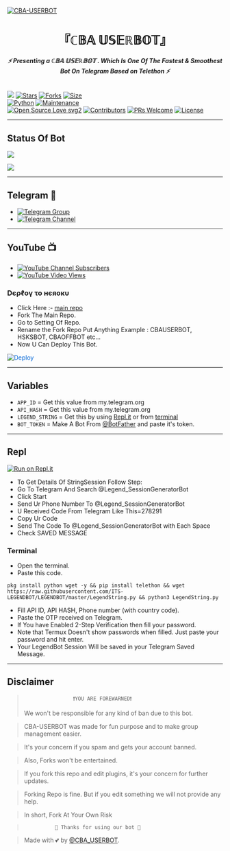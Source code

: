 [![CBA-USERBOT](https://telegra.ph/file/7a43d71e592d9477a79a2.jpg)](https://github.com/BHAGWANUSERBOT/CBABOT)


<h1 align="center">
<b> 『ℂ𝔹𝔸 𝕌𝕊𝔼ℝ𝔹𝕆𝕋』 </b>
</h1>

<h6 align="center">
  <b>⚡ Presenting a  ℂ𝔹𝔸 𝕌𝕊𝔼ℝ𝔹𝕆𝕋 . Which Is One Of The Fastest & Smoothest Bot On Telegram Based on Telethon ⚡</b>
</h6>


[![](https://img.shields.io/badge/CBA-Bot-v1.0-blue)](#)
[![Stars](https://img.shields.io/github/stars/BHAGWANUSERBOT/CBABOT?style=flat-square&color=yellow)](https://github.com/BHAGWANUSERBOT/CBABOT/stargazers)
[![Forks](https://img.shields.io/github/forks/BHAGWANUSERBOT/CBABOT?style=flat-square&color=orange)](https://github.com/BHAGWANUSERBOT/CBABOT/fork)
[![Size](https://img.shields.io/github/repo-size/BHAGWANUSERBOT/CBABOT?style=flat-square&color=green)](https://github.com/BHAGWANUSERBOT/CBABOT/)   
[![Python](https://img.shields.io/badge/Python-v3.10.2-blue)](https://www.python.org/)
[![Maintenance](https://img.shields.io/badge/Maintained%3F-yes-green.svg)](https://github.com/BHAGWANUSERBOT/CBABOT/graphs/commit-activity)   
[![Open Source Love svg2](https://badges.frapsoft.com/os/v2/open-source.svg?v=103)](https://github.com/BHAGWANUSERBOT/CBABOT)
[![Contributors](https://img.shields.io/github/contributors/BHAGWANUSERBOT/CBABOT?style=flat-square&color=green)](https://github.com/BHAGWANUSERBOT/CBABOT/graphs/contributors)
[![PRs Welcome](https://img.shields.io/badge/PRs-welcome-brightgreen.svg?style=flat-square)](https://makeapullrequest.com)
[![License](https://img.shields.io/badge/License-AGPL-blue)](https://github.com/BHAGWANUSERBOT/CBABOT/blob/main/LICENSE)   

------

## Status Of Bot 
<p align="left">
    <a href="https://github.com/BHAGWANUSERBOT/CBABOT/network/members"><img src="https://img.shields.io/github/forks/LEGEND-AI/LEGENDBOT?label=Forks&logoColor=Black&style=social"></a><p align="left"><a href="https://github.com/LEGEND-AI/LEGENDBOT/stargazers"><img src="https://img.shields.io/github/stars/LEGEND-AI/LEGENDBOT?logoColor=Blue&style=social"></a><p align="left"><a href="https://github.com/BHAGWANUSERBOT/CBABOT"></a><p align="left"><a href="https://github.com/BHAGWANUSERBOT/CBABOT?"></a>

------

## Telegram 🏪
- [![Telegram Group](https://img.shields.io/badge/Telegram-Group-brightgreen)](https://t.me/CBA_Userbot)
- [![Telegram Channel](https://img.shields.io/badge/Telegram-Channel-brightgreen)](https://t.me/cba_support)

------

## YouTube 📺
- [![YouTube Channel Subscribers](https://img.shields.io/youtube/channel/subscribers/UCvp8PY25PTRhFDZjLv3sVfg?style=social)](#nothing)
- [![YouTube Video Views](https://img.shields.io/youtube/views/CH_KO1wim2o&t?label=Tutorial+•+Heroku+•&style=social)](#nothing)


<h3> Dєρℓογ το нєяοκυ </h3>

- Click Here :- [main repo](https://github.com/BHAGWANUSERBOT/CBABOT)
- Fork The Main Repo.
- Go to Setting Of Repo.
- Rename the Fork Repo Put Anything Example : CBAUSERBOT, HSKSBOT, CBAOFFBOT etc...
- Now U Can Deploy This Bot.

<a href="https://heroku.com/deploy/" rel="nofollow" style="background-color: initial; box-sizing: border-box; color: #0366d6; text-decoration-line: none;"><img alt="Deploy" data-canonical-src="https://www.herokucdn.com/deploy/button.svg" src="https://camo.githubusercontent.com/83b0e95b38892b49184e07ad572c94c8038323fb/68747470733a2f2f7777772e6865726f6b7563646e2e636f6d2f6465706c6f792f627574746f6e2e737667" style="border-style: none; box-sizing: initial; max-width: 100%;" /></a></div>
</a>

---------

## Variables

- `APP_ID`  =  Get this value from my.telegram.org
- `API_HASH`  =  Get this value from my.telegram.org
- `LEGEND_STRING`  =  Get this by using [Repl.it](#Repl) or from [terminal](#Terminal)
- `BOT_TOKEN`  =  Make A Bot From [@BotFather](https://t.me/botfather) and paste it's token.
------

## Repl

[![Run on Repl.it](https://replit.com/badge/github/LEGEND-AI/LEGENDBOT)](https://replit.com/@KrishnaJaiswal1/LEGENDBOT#main.py)

- To Get Details Of StringSession Follow Step: 
- Go To Telegram And Search @Legend_SessionGeneratorBot
- Click Start
- Send Ur Phone Number To @Legend_SessionGeneratorBot
- U Received Code From Telegram Like This=278291
- Copy Ur Code
- Send The Code To @Legend_SessionGeneratorBot with Each Space
- Check SAVED MESSAGE

### Terminal
- Open the terminal.
- Paste this code.

`pkg install python wget -y && pip install telethon && wget https://raw.githubusercontent.com/ITS-LEGENDBOT/LEGENDBOT/master/LegendString.py && python3 LegendString.py`
- Fill API ID, API HASH, Phone number (with country code).
- Paste the OTP received on Telegram.
- If You have Enabled 2-Step Verification then fill your password.
- Note that Termux Doesn't show passwords when filled. Just paste your password and hit enter.
- Your LegendBot Session Will be saved in your Telegram Saved Message.



------
## Disclaimer
  
>                     ❗YOU ARE FOREWARNED❗
> We won't be responsible for any kind of ban due to this bot.

> CBA-USERBOT was made for fun purpose and to make group management easier.

> It's your concern if you spam and gets your account banned.

> Also, Forks won't be entertained.

> If you fork this repo and edit plugins, it's your concern for further updates.

> Forking Repo is fine. But if you edit something we will not provide any help.

> In short, Fork At Your Own Risk    

>               💖 Thanks for using our bot 💖

</details>


> Made with 💕 by [@CBA_USERBOT](https://t.me/CBA_USERBOT).    

